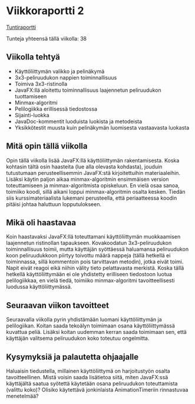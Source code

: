 # Viikkoraportti 2

[Tuntiraportti](https://github.com/heidihas/tira-harjoitustyo/blob/master/Dokumentaatio/Tuntiraportti.md)

Tunteja yhteensä tällä viikolla: 38

## Viikolla tehtyä
- Käyttöliittymän valikko ja pelinäkymä
- 3x3-peliruudukon nappien toiminnallisuus
- Toimiva 3x3-ristinolla
- JavaFX:llä aloitettu toiminnallisuus laajennetun peliruudukon tuottamiseen
- Minmax-algoritmi
- Pelilogiikka erillisessä tiedostossa
- Sijainti-luokka
- JavaDoc-kommentit luoduista luokista ja metodeista
- Yksikkötestit muusta kuin pelinäkymän luomisesta vastaavasta luokasta

## Mitä opin tällä viikolla
Opin tällä viikolla lisää JavaFX:llä käyttöliittymän rakentamisesta. Koska kohtasin tältä osin haasteita (lue alla olevasta kohdasta), jouduin tutustumaan perusteellisemmin JavaFX:stä kirjoitettuihin materiaaleihin. Lisäksi käytin paljon aikaa minmax-algoritmin ensimmäisen version toteuttamiseen ja minmax-algoritmista opiskeluun. En vielä osaa sanoa, toimiiko koodi, sillä aikani loppui minmax-algoritmin osalta kesken. Tiedän siis kurssimateriaalista lukemani perusteella, että periaatteessa koodin pitäisi johtaa haluttuun lopputulokseen.

## Mikä oli haastavaa
Koin haastavaksi JavaFX:llä toteuttamani käyttöliittymän muokkaamisen laajennetun ristinollan tapaukseen. Kovakoodatun 3x3-peliruudukon toiminnallisuus toimii, mutta käyttäjän syöttäessä haluamansa peliruudukon koon peliruudukkoon piirtyy toivottu määrä nappeja (tällä hetkellä ei toiminnassa, sillä kommentoin pois tarvittavan metodin), jotka eivät toimi. Napit eivät reagoi eikä niihin välity tieto pelattavasta merkistä. Koska tällä hetkellä käyttöliittymään ei ole yhdistetty erilliseen tiedostoon luotua pelilogiikkaa, en vielä tiedä, toimiiko minmax-algoritmi tavoitteellisesti luodussa käyttöliittymässä.

## Seuraavan viikon tavoitteet
Seuraavalla viikolla pyrin yhdistämään luomani käyttöliittymän ja pelilogiikan. Koitan saada tekoälyn toimimaan osana käyttöliittymässä kuvattua peliä. Lisäksi koitan uudemman kerran saada toimimaan sen, että käyttäjän valitsema peliruudukon koko toteutuu ongelmitta.

## Kysymyksiä ja palautetta ohjaajalle
Haluaisin tiedustella, millainen käyttöliittymä on harjoitustyön osalta tavoitteellinen. Mistä voisin saada lisätietoa siitä, miten JavaFX:ssä käyttäjältä saatua syötettä käytetään osana peliruudukon toteuttamista (valittu koko)? Olisiko käytettävä jonkinlaista AnimationTimeriin rinnastuvaa menetelmää?

